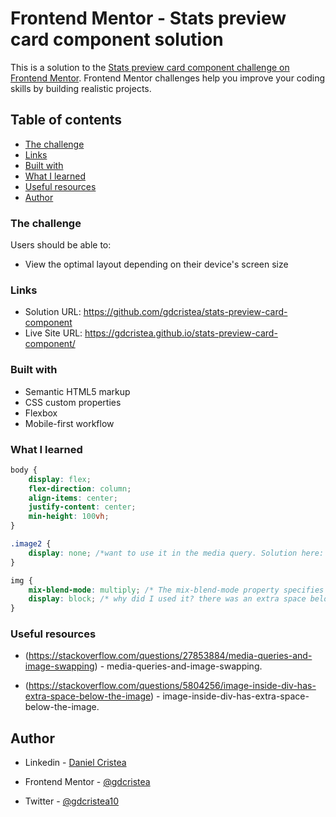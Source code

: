 # Frontend Mentor - Stats preview card component solution

This is a solution to the [Stats preview card component challenge on Frontend Mentor](https://www.frontendmentor.io/challenges/stats-preview-card-component-8JqbgoU62). Frontend Mentor challenges help you improve your coding skills by building realistic projects. 

## Table of contents

  - [The challenge](#the-challenge)
  - [Links](#links)
  - [Built with](#built-with)
  - [What I learned](#what-i-learned)
  - [Useful resources](#useful-resources)
  - [Author](#author)

### The challenge

Users should be able to:

- View the optimal layout depending on their device's screen size

### Links

- Solution URL: https://github.com/gdcristea/stats-preview-card-component
- Live Site URL: https://gdcristea.github.io/stats-preview-card-component/

### Built with

- Semantic HTML5 markup
- CSS custom properties
- Flexbox
- Mobile-first workflow

### What I learned

```css
body {
    display: flex;
    flex-direction: column;
    align-items: center;
    justify-content: center;
    min-height: 100vh;
}

.image2 {
    display: none; /*want to use it in the media query. Solution here: https://stackoverflow.com/questions/27853884/media-queries-and-image-swapping*/
}

img {
    mix-blend-mode: multiply; /* The mix-blend-mode property specifies how an element's content should blend with its direct parent background. */
    display: block; /* why did I used it? there was an extra space below the image => solution here: https://stackoverflow.com/questions/5804256/image-inside-div-has-extra-space-below-the-image */
} 

```

### Useful resources
- (https://stackoverflow.com/questions/27853884/media-queries-and-image-swapping) - media-queries-and-image-swapping.

- (https://stackoverflow.com/questions/5804256/image-inside-div-has-extra-space-below-the-image) - image-inside-div-has-extra-space-below-the-image.

## Author

- Linkedin - [Daniel Cristea](https://www.linkedin.com/in/daniel-cristea-629069191/)

- Frontend Mentor - [@gdcristea](https://www.frontendmentor.io/profile/gdcristea)

- Twitter - [@gdcristea10](https://twitter.com/gdcristea10)


